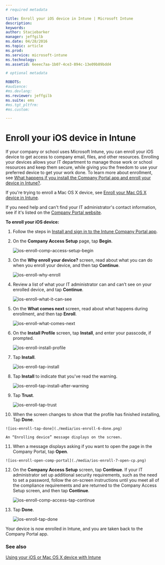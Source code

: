 ```yaml
---
# required metadata

title: Enroll your iOS device in Intune | Microsoft Intune
description:
keywords:
author: Staciebarker
manager: jeffgilb
ms.date: 04/28/2016
ms.topic: article
ms.prod:
ms.service: microsoft-intune
ms.technology:
ms.assetid: 6eeec7aa-1b07-4ce3-894c-13e09b89bdd4

# optional metadata

ROBOTS:
#audience:
#ms.devlang:
ms.reviewer: jeffgilb
ms.suite: ems
#ms.tgt_pltfrm:
#ms.custom:

---
```



# Enroll your iOS device in Intune

If your company or school uses Microsoft Intune, you can enroll your iOS device to get access to company email, files, and other resources. Enrolling your devices allows your IT department to manage those work or school resources and keep them secure, while giving you the freedom to use your preferred device to get your work done. To learn more about enrollment, see [What happens if you install the Company Portal app and enroll your device in Intune?](what-happens-if-you-install-the-company-portal-app-and-enroll-your-device-in-intune-ios.md).

If you're trying to enroll a Mac OS X device, see [Enroll your Mac OS X device in Intune](enroll-your-device-in-intune-mac-os-x.md).

If you need help and can't find your IT administrator's contact information, see if it's listed on the [Company Portal website](http://portal.manage.microsoft.com).


**To enroll your iOS device:**

1.  Follow the steps in [Install and sign in to the Intune Company Portal app](install-and-sign-in-to-the-intune-company-portal-app-ios.md).

2. On the **Company Access Setup** page, tap **Begin**.

	![ios-enroll-comp-access-setup-begin](./media/ios-enroll-1a-comp-access-setup.png) 

3. On the **Why enroll your device?** screen, read about what you can do when you enroll your device, and then tap **Continue**.

	![ios-enroll-why-enroll](./media/ios-enroll-1b-why-enroll.png) 

4. Review a list of what your IT administrator can and can’t see on your enrolled device, and tap **Continue**.

	![ios-enroll-what-it-can-see](./media/ios-enroll-1c-we-care-privacy.png) 

5.  On the **What comes next** screen, read about what happens during enrollment, and then tap **Enroll**.

 	![ios-enroll-what-comes-next](./media/ios-enroll-1d-what-comes-next.png) 

6.  On the **Install Profile** screen, tap **Install**, and enter your passcode, if prompted.

	![ios-enroll-install-profile](./media/ios-enroll-2-mgt-profile-install.png) 
  
7.  Tap **Install**.

	![ios-enroll-tap-install](./media/ios-enroll-3-mgt-profile-install-2.png)    

8.  Tap **Install** to indicate that you've read the warning.

   	![ios-enroll-tap-install-after-warning](./media/ios-enroll-4-warning.png) 

9.  Tap **Trust**.

   	![ios-enroll-tap-trust](./media/ios-enroll-5-trust.png) 

10.  When the screen changes to show that the profile has finished installing, Tap **Done**.

 	![ios-enroll-tap-done](./media/ios-enroll-6-done.png) 

	An “Enrolling device” message displays on the screen.

11.  When a message displays asking if you want to open the page in the Company Portal, tap **Open**.

	![ios-enroll-open-comp-portal](./media/ios-enroll-7-open-cp.png) 

12. On the **Company Access Setup** screen, tap **Continue**. If your IT administrator set up additional security requirements, such as the need to set a password, follow the on-screen instructions until you meet all of the compliance requirements and are returned to the Company Access Setup screen, and then tap **Continue**.

	![ios-enroll-comp-access-tap-continue](./media/ios-enroll-8-comp-access-setup-compliance.png) 

13. Tap **Done**. 

	![ios-enroll-tap-done](./media/ios-enroll-9-comp-access-setup-complete.png) 

Your device is now enrolled in Intune, and you are taken back to the Company Portal app.

	

  

### See also
[Using your iOS or Mac OS X device with Intune](using-your-ios-or-mac-os-x-device-with-intune.md)